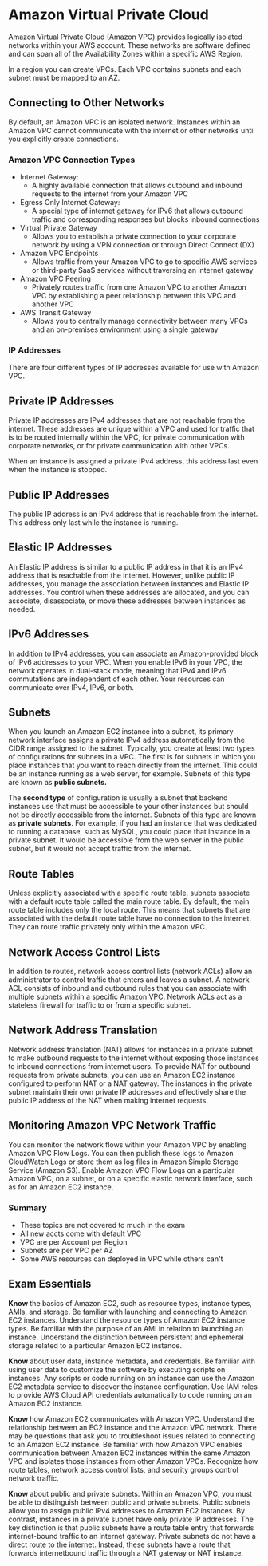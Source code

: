 # Amazon Virtual Private Cloud
Amazon Virtual Private Cloud (Amazon VPC) provides logically isolated networks
within your AWS account. These networks are software defined and can span all of the
Availability Zones within a specific AWS Region.

In a region you can create VPCs. Each VPC contains subnets and each subnet must be mapped to an AZ.

## Connecting to Other Networks
By default, an Amazon VPC is an isolated network. Instances within an Amazon VPC
cannot communicate with the internet or other networks until you explicitly create connections.

### Amazon VPC Connection Types
* Internet Gateway: 
    * A highly available connection that allows outbound and inbound
requests to the internet from your Amazon VPC
* Egress Only Internet Gateway:
    * A special type of internet gateway for IPv6 that allows outbound traffic
and corresponding responses but blocks inbound connections
* Virtual Private Gateway
    * Allows you to establish a private connection to your corporate network
by using a VPN connection or through Direct Connect (DX)
* Amazon VPC Endpoints
    * Allows traffic from your Amazon VPC to go to specific AWS services or
third-party SaaS services without traversing an internet gateway
* Amazon VPC Peering
    * Privately routes traffic from one Amazon VPC to another Amazon VPC
by establishing a peer relationship between this VPC and another VPC
* AWS Transit Gateway
    * Allows you to centrally manage connectivity between many VPCs and
an on-premises environment using a single gateway

### **IP Addresses**
There are four different types of IP addresses available
for use with Amazon VPC.

## Private IP Addresses
Private IP addresses are IPv4 addresses that are not reachable from the internet. These
addresses are unique within a VPC and used for traffic that is to be routed internally within
the VPC, for private communication with corporate networks, or for private communication
with other VPCs.

When an instance is assigned a private IPv4 address, this address last even when the instance is stopped.

## Public IP Addresses
The public IP address is an IPv4 address that is reachable from the internet. This address only last while the instance is running. 

## Elastic IP Addresses
An Elastic IP address is similar to a public IP address in that it is an IPv4 address that is
reachable from the internet. However, unlike public IP addresses, you manage the association
between instances and Elastic IP addresses. You control when these addresses are
allocated, and you can associate, disassociate, or move these addresses between instances
as needed.


## IPv6 Addresses
In addition to IPv4 addresses, you can associate an Amazon-provided block of IPv6
addresses to your VPC. When you enable IPv6 in your VPC, the network operates in
dual-stack mode, meaning that IPv4 and IPv6 commutations are independent of each
other. Your resources can communicate over IPv4, IPv6, or both.


## Subnets
When you launch an Amazon EC2 instance into a subnet, its primary network interface
assigns a private IPv4 address automatically from the CIDR range assigned to the subnet.
Typically, you create at least two types of configurations for subnets in a VPC. The first
is for subnets in which you place instances that you want to reach directly from the internet.
This could be an instance running as a web server, for example. Subnets of this type
are known as **public subnets.**

The **second type** of configuration is usually a subnet that backend instances use that
must be accessible to your other instances but should not be directly accessible from the
internet. Subnets of this type are known as **private subnets**. For example, if you had
an instance that was dedicated to running a database, such as MySQL, you could place
that instance in a private subnet. It would be accessible from the web server in the public
subnet, but it would not accept traffic from the internet.


## Route Tables
Unless explicitly associated with a specific route table, subnets associate with a
default route table called the main route table. By default, the main route table includes
only the local route. This means that subnets that are associated with the default route
table have no connection to the internet. They can route traffic privately only within the
Amazon VPC.

## Network Access Control Lists
In addition to routes, network access control lists (network ACLs) allow an administrator
to control traffic that enters and leaves a subnet. A network ACL consists of inbound
and outbound rules that you can associate with multiple subnets within a specific Amazon
VPC. Network ACLs act as a stateless firewall for traffic to or from a specific subnet.

## Network Address Translation
Network address translation (NAT) allows for instances in a private subnet to make outbound
requests to the internet without exposing those instances to inbound connections
from internet users. To provide NAT for outbound requests from private subnets, you can
use an Amazon EC2 instance configured to perform NAT or a NAT gateway. The instances
in the private subnet maintain their own private IP addresses and effectively share the public
IP address of the NAT when making internet requests.

## Monitoring Amazon VPC Network Traffic
You can monitor the network flows within your Amazon VPC by enabling Amazon VPC
Flow Logs. You can then publish these logs to Amazon CloudWatch Logs or store them as
log files in Amazon Simple Storage Service (Amazon S3). Enable Amazon VPC Flow Logs
on a particular Amazon VPC, on a subnet, or on a specific elastic network interface, such
as for an Amazon EC2 instance.


### Summary
* These topics are not covered to much in the exam
* All new accts come with default VPC
* VPC are per Account per Region
* Subnets are per VPC per AZ
* Some AWS resources can deployed in VPC while others can't

## Exam Essentials
**Know** the basics of Amazon EC2, such as resource types, instance types, AMIs, and storage.
Be familiar with launching and connecting to Amazon EC2 instances. Understand the
resource types of Amazon EC2 instance types. Be familiar with the purpose of an AMI
in relation to launching an instance. Understand the distinction between persistent and
ephemeral storage related to a particular Amazon EC2 instance.

**Know** about user data, instance metadata, and credentials. Be familiar with using user
data to customize the software by executing scripts on instances. Any scripts or code running
on an instance can use the Amazon EC2 metadata service to discover the instance
configuration. Use IAM roles to provide AWS Cloud API credentials automatically to code
running on an Amazon EC2 instance.

**Know** how Amazon EC2 communicates with Amazon VPC. Understand the relationship
between an EC2 instance and the Amazon VPC network. There may be questions
that ask you to troubleshoot issues related to connecting to an Amazon EC2 instance. Be
familiar with how Amazon VPC enables communication between Amazon EC2 instances
within the same Amazon VPC and isolates those instances from other Amazon VPCs.
Recognize how route tables, network access control lists, and security groups control network
traffic.

**Know** about public and private subnets. Within an Amazon VPC, you must be able to
distinguish between public and private subnets. Public subnets allow you to assign public
IPv4 addresses to Amazon EC2 instances. By contrast, instances in a private subnet have
only private IP addresses. The key distinction is that public subnets have a route table entry
that forwards internet-bound traffic to an internet gateway. Private subnets do not have
a direct route to the internet. Instead, these subnets have a route that forwards internetbound
traffic through a NAT gateway or NAT instance.